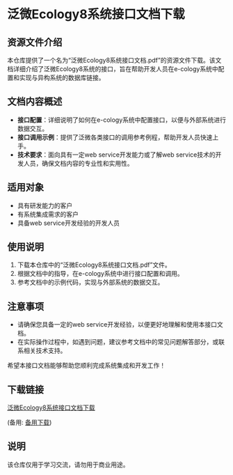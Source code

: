 # 泛微Ecology8系统接口文档下载

## 资源文件介绍

本仓库提供了一个名为“泛微Ecology8系统接口文档.pdf”的资源文件下载。该文档详细介绍了泛微Ecology8系统的接口，旨在帮助开发人员在e-cology系统中配置和实现与异构系统的数据库链接。

## 文档内容概述

- **接口配置**：详细说明了如何在e-cology系统中配置接口，以便与外部系统进行数据交互。
- **接口调用示例**：提供了泛微各类接口的调用参考例程，帮助开发人员快速上手。
- **技术要求**：面向具有一定web service开发能力或了解web service技术的开发人员，确保文档内容的专业性和实用性。

## 适用对象

- 具有研发能力的客户
- 有系统集成需求的客户
- 具备web service开发经验的开发人员

## 使用说明

1. 下载本仓库中的“泛微Ecology8系统接口文档.pdf”文件。
2. 根据文档中的指导，在e-cology系统中进行接口配置和调用。
3. 参考文档中的示例代码，实现与外部系统的数据交互。

## 注意事项

- 请确保您具备一定的web service开发经验，以便更好地理解和使用本接口文档。
- 在实际操作过程中，如遇到问题，建议参考文档中的常见问题解答部分，或联系相关技术支持。

希望本接口文档能够帮助您顺利完成系统集成和开发工作！

## 下载链接
[泛微Ecology8系统接口文档下载](https://pan.quark.cn/s/2e12e4d12756) 

(备用: [备用下载](https://pan.baidu.com/s/1BgUtopRKmaYiY2g_8jX9GA?pwd=1234))

## 说明

该仓库仅用于学习交流，请勿用于商业用途。
